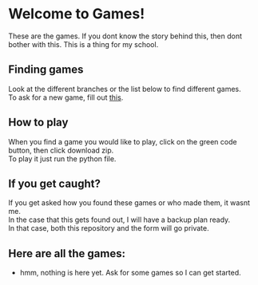 # Welcome to Games!
These are the games. If you dont know the story behind this, then dont bother with this. This is a thing for my school.
## Finding games
Look at the different branches or the list below to find different games.  
To ask for a new game, fill out [this](https://forms.gle/9MbKGM7LdwFmxyEd6).

## How to play
When you find a game you would like to play, click on the green code button, then click download zip.  
To play it just run the python file.

## If you get caught?
If you get asked how you found these games or who made them, it wasnt me.  
In the case that this gets found out, I will have a backup plan ready.  
In that case, both this repository and the form will go private.

## Here are all the games:
- hmm, nothing is here yet. Ask for some games so I can get started.